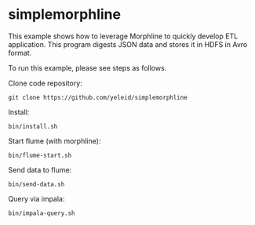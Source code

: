 simplemorphline
===============

This example shows how to leverage Morphline to quickly develop ETL application. This program digests JSON data and stores it in HDFS in Avro format.

To run this example, please see steps as follows.

Clone code repository:

    git clone https://github.com/yeleid/simplemorphline

Install:

    bin/install.sh

Start flume (with morphline):

    bin/flume-start.sh

Send data to flume:

    bin/send-data.sh

Query via impala:

    bin/impala-query.sh
